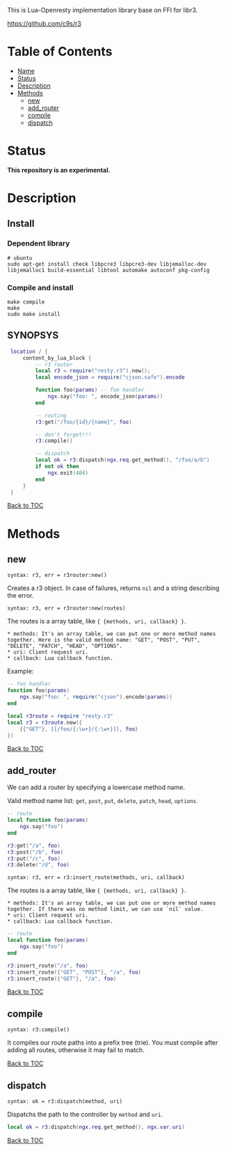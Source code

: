 
This is Lua-Openresty implementation library base on FFI for libr3.

https://github.com/c9s/r3

Table of Contents
=================

* [Name](#name)
* [Status](#status)
* [Description](#description)
* [Methods](#methods)
    * [new](#new)
    * [add_router](#add_router)
    * [compile](#compile)
    * [dispatch](#dispatch)

Status
======

**This repository is an experimental.**

Description
===========

## Install

### Dependent library

```shell
# ubuntu
sudo apt-get install check libpcre3 libpcre3-dev libjemalloc-dev libjemalloc1 build-essential libtool automake autoconf pkg-config
```

### Compile and install

```
make compile
make
sudo make install
```

## SYNOPSYS

```lua
 location / {
     content_by_lua_block {
         -- r3 router
         local r3 = require("resty.r3").new();
         local encode_json = require("cjson.safe").encode

         function foo(params) -- foo handler
             ngx.say("foo: ", encode_json(params))
         end

         -- routing
         r3:get("/foo/{id}/{name}", foo)

         -- don't forget!!!
         r3:compile()

         -- dispatch
         local ok = r3:dispatch(ngx.req.get_method(), "/foo/a/b")
         if not ok then
             ngx.exit(404)
         end
     }
 }
```

[Back to TOC](#table-of-contents)

Methods
=======

new
---

`syntax: r3, err = r3router:new()`

Creates a r3 object. In case of failures, returns `nil` and a string describing the error.

`syntax: r3, err = r3router:new(routes)`

The routes is a array table, like `{ {methods, uri, callback} }`.

    * methods: It's an array table, we can put one or more method names together. Here is the valid method name: "GET", "POST", "PUT", "DELETE", "PATCH", "HEAD", "OPTIONS".
    * uri: Client request uri.
    * callback: Lua callback function.

Example:

```lua
-- foo handler
function foo(params)
    ngx.say("foo: ", require("cjson").encode(params))
end

local r3route = require "resty.r3"
local r3 = r3route.new({
    {{"GET"}, [[/foo/{:\w+}/{:\w+}]], foo}
})
```

[Back to TOC](#table-of-contents)


add_router
----------

We can add a router by specifying a lowercase method name.

Valid method name list: `get`, `post`, `put`, `delete`, `patch`, `head`, `options`.

```lua
-- route
local function foo(params)
    ngx.say("foo")
end

r3:get("/a", foo)
r3:post("/b", foo)
r3:put("/c", foo)
r3:delete("/d", foo)
```

`syntax: r3, err = r3:insert_route(methods, uri, callback)`

The routes is a array table, like `{ {methods, uri, callback} }`.

    * methods: It's an array table, we can put one or more method names together. If there was no method limit, we can use `nil` value.
    * uri: Client request uri.
    * callback: Lua callback function.

```lua
-- route
local function foo(params)
    ngx.say("foo")
end

r3:insert_route("/a", foo)
r3:insert_route({"GET", "POST"}, "/a", foo)
r3:insert_route({"GET"}, "/a", foo)
```

[Back to TOC](#table-of-contents)

compile
-------

`syntax: r3:compile()`

It compiles our route paths into a prefix tree (trie). You must compile after adding all routes, otherwise it may fail to match.

[Back to TOC](#table-of-contents)


dispatch
--------

`syntax: ok = r3:dispatch(method, uri)`

Dispatchs the path to the controller by `method` and `uri`.

```lua
local ok = r3:dispatch(ngx.req.get_method(), ngx.var.uri)
```

[Back to TOC](#table-of-contents)
